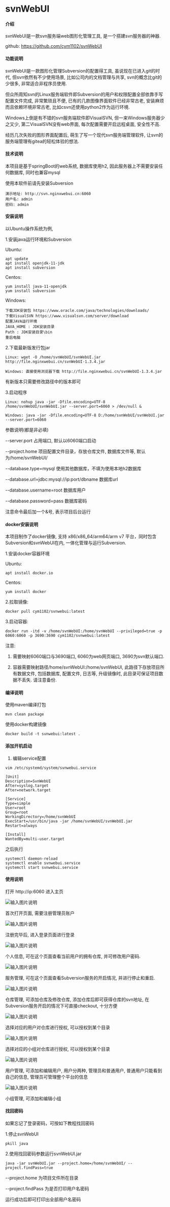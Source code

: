 # svnWebUI


#### 介绍
svnWebUI是一款svn服务端web图形化管理工具, 是一个搭建svn服务器的神器.

github: https://github.com/cym1102/svnWebUI

#### 功能说明

svnWebUI是一款图形化管理Subversion的配置得工具, 虽说现在已进入git的时代, 但svn依然有不少使用场景, 比如公司内的文档管理与共享, svn的概念比git的少很多, 非常适合非程序员使用.

但众所周知svn的Linux服务端软件即Subversion的用户和权限配置全部依靠手写配置文件完成, 非常繁琐且不便, 已有的几款图像界面软件已经非常古老, 安装麻烦而且依赖环境非常古老, 比如csvn还使用python2作为运行环境.

Windows上倒是有不错的svn服务端软件即VisualSVN, 但一来Windows服务器少之又少, 第二VisualSVN没有web界面, 每次配置需要开启远程桌面, 安全性不高.

经历几次失败的图形界面配置后, 萌生了写一个现代svn服务端管理软件, 让svn的服务端管理有gitea的轻松体验的想法.


#### 技术说明

本项目是基于springBoot的web系统, 数据库使用h2, 因此服务器上不需要安装任何数据库, 同时也兼容mysql

使用本软件前请先安装Subversion


```
演示地址: http://svn.nginxwebui.cn:6060
用户名: admin
密码: admin
```


#### 安装说明
以Ubuntu操作系统为例,

1.安装java运行环境和Subversion

Ubuntu:

```
apt update
apt install openjdk-11-jdk
apt install subversion
```

Centos:

```
yum install java-11-openjdk
yum install subversion
```

Windows:

```
下载JDK安装包 https://www.oracle.com/java/technologies/downloads/
下载VisualSVN https://www.visualsvn.com/server/download
配置JAVA运行环境 
JAVA_HOME : JDK安装目录
Path : JDK安装目录\bin
重启电脑
```


2.下载最新版发行包jar

```
Linux: wget -O /home/svnWebUI/svnWebUI.jar http://file.nginxwebui.cn/svnWebUI-1.3.4.jar

Windows: 直接使用浏览器下载 http://file.nginxwebui.cn/svnWebUI-1.3.4.jar
```

有新版本只需要修改路径中的版本即可

3.启动程序

```
Linux: nohup java -jar -Dfile.encoding=UTF-8 /home/svnWebUI/svnWebUI.jar --server.port=6060 > /dev/null &

Windows: java -jar -Dfile.encoding=UTF-8 D:/home/svnWebUI/svnWebUI.jar --server.port=6060
```

参数说明(都是非必填)

--server.port 占用端口, 默认以6060端口启动

--project.home 项目配置文件目录，存放仓库文件, 数据库文件等, 默认为/home/svnWebUI/

--database.type=mysql 使用其他数据库，不填为使用本地h2数据库

--database.url=jdbc:mysql://ip:port/dbname 数据库url

--database.username=root 数据库用户

--database.password=pass 数据库密码

注意命令最后加一个&号, 表示项目后台运行

#### docker安装说明

本项目制作了docker镜像, 支持 x86/x86_64/arm64/arm v7 平台，同时包含Subversion和svnWebUI在内, 一体化管理与运行Subversion. 

1.安装docker容器环境

Ubuntu:

```
apt install docker.io
```

Centos:

```
yum install docker
```

2.拉取镜像: 

```
docker pull cym1102/svnwebui:latest
```

3.启动容器: 

```
docker run -itd -v /home/svnWebUI:/home/svnWebUI --privileged=true -p 6060:6060 -p 3690:3690 cym1102/svnwebui:latest
```

注意: 

1. 需要映射6060端口与3690端口, 6060为web网页端口, 3690为svn默认端口. 

2. 容器需要映射路径/home/svnWebUI:/home/svnWebUI, 此路径下存放项目所有数据文件, 包括数据库, 配置文件, 日志等, 升级镜像时, 此目录可保证项目数据不丢失. 请注意备份.


#### 编译说明

使用maven编译打包

```
mvn clean package
```

使用docker构建镜像

```
docker build -t svnwebui:latest .
```

#### 添加开机启动


1. 编辑service配置

```
vim /etc/systemd/system/svnwebui.service
```

```
[Unit]
Description=SvnWebUI
After=syslog.target
After=network.target
 
[Service]
Type=simple
User=root
Group=root
WorkingDirectory=/home/svnWebUI
ExecStart=/usr/bin/java -jar /home/svnWebUI/svnWebUI.jar
Restart=always
 
[Install]
WantedBy=multi-user.target
```

之后执行

```
systemctl daemon-reload
systemctl enable svnwebui.service
systemctl start svnwebui.service
```

#### 使用说明

打开 http://ip:6060 进入主页

![输入图片说明](http://www.nginxwebui.cn/img/svn/注册用户.png "login.jpg")

首次打开页面, 需要注册管理员账户

![输入图片说明](http://www.nginxwebui.cn/img/svn/登录界面.png "login.jpg")

注册完毕后, 进入登录页面进行登录

![输入图片说明](http://www.nginxwebui.cn/img/svn/个人管理.png "admin.jpg")

个人信息, 可在这个页面查看当前用户的拥有仓库, 并可修改用户密码.

![输入图片说明](http://www.nginxwebui.cn/img/svn/服务管理.png "admin.jpg")

服务管理, 可在这个页面查看Subversion服务的开启情况, 并进行停止和重启.

![输入图片说明](http://www.nginxwebui.cn/img/svn/仓库管理.png "admin.jpg")

仓库管理, 可添加仓库及修改仓库, 添加仓库后即可获得仓库的svn地址, 在Subversion服务开启的情况下可直接checkout, 十分方便

![输入图片说明](http://www.nginxwebui.cn/img/svn/用户授权.png "admin.jpg")

选择对应的用户对仓库进行授权, 可以授权到某个目录

![输入图片说明](http://www.nginxwebui.cn/img/svn/小组授权.png "admin.jpg")

选择对应的小组对仓库进行授权, 可以授权到某个目录

![输入图片说明](http://www.nginxwebui.cn/img/svn/用户管理.png "admin.jpg")

用户管理, 可添加和编辑用户, 用户分两种, 管理员和普通用户, 普通用户只能看到自己的信息, 管理员可管理整个平台的信息

![输入图片说明](http://www.nginxwebui.cn/img/svn/分组管理.png "admin.jpg")

小组管理, 可添加和编辑小组

#### 找回密码

如果忘记了登录密码，可按如下教程找回密码

1.停止svnWebUI

```
pkill java
```

2.使用找回密码参数运行svnWebUI.jar

```
java -jar svnWebUI.jar --project.home=/home/svnWebUI/ --project.findPass=true
```

--project.home 为项目文件所在目录

--project.findPass 为是否打印用户名密码

运行成功后即可打印出全部用户名密码